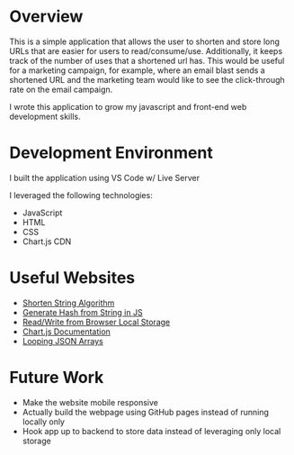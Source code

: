 # Overview

This is a simple application that allows the user to shorten and store long URLs that are easier for users to read/consume/use. Additionally, it keeps track of the number of uses that a shortened url has. This would be useful for a marketing campaign, for example, where an email blast sends a shortened URL and the marketing team would like to see the click-through rate on the email campaign.

I wrote this application to grow my javascript and front-end web development skills.

# Development Environment

I built the application using VS Code w/ Live Server

I leveraged the following technologies:
- JavaScript
- HTML
- CSS
- Chart.js CDN

# Useful Websites

- [Shorten String Algorithm](https://www.linkedin.com/pulse/building-url-shortener-using-hash-functions-base62-conversion-singh-y01oc/)
- [Generate Hash from String in JS](https://stackoverflow.com/questions/7616461/generate-a-hash-from-string-in-javascript)
- [Read/Write from Browser Local Storage](https://stackoverflow.com/questions/11490869/reading-and-writing-from-localstorage)
- [Chart.js Documentation](https://www.chartjs.org/docs/latest/)
- [Looping JSON Arrays](https://www.microverse.org/blog/how-to-loop-through-the-array-of-json-objects-in-javascript)

# Future Work

- Make the website mobile responsive
- Actually build the webpage using GitHub pages instead of running locally only
- Hook app up to backend to store data instead of leveraging only local storage
